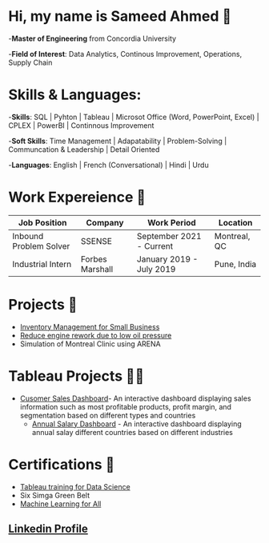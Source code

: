# Hi, my name is Sameed Ahmed :wave:

-**Master of Engineering** from Concordia University

-**Field of Interest**: Data Analytics, Continous Improvement, Operations, Supply Chain

# Skills & Languages:
-**Skills**: SQL | Pyhton | Tableau | Microsot Office (Word, PowerPoint, Excel) | CPLEX | PowerBI | Continnous Improvement

-**Soft Skills**: Time Management | Adapatability | Problem-Solving | Communcation & Leadership | Detail Oriented

-**Languages**: English | French (Conversational) | Hindi | Urdu

# Work Expereience 👔
   | Job Position           | Company         | Work  Period             | Location     |
   |------------------------|-----------------|--------------------------|--------------|
   | Inbound Problem Solver | SSENSE          | September 2021 - Current | Montreal, QC |
   | Industrial Intern      | Forbes Marshall | January 2019 - July 2019 | Pune, India  |

# Projects 📃
  - [Inventory Management for Small Business](https://github.com/Sameed1202/Inventory-Management-for-Small-Scale-Business-UI)
  - [Reduce engine rework due to low oil pressure](https://github.com/Sameed1202/Full-Factorial_MINITAB_Engine-Pressure)
  - Simulation of Montreal Clinic using ARENA 

# Tableau Projects 👨‍💻
  - [Cusomer Sales Dashboard](https://public.tableau.com/app/profile/sameed/viz/CustomerSales_16817864794460/CustomerSales)- An interactive dashboard displaying              sales information such as most profitable products, profit margin, and segmentation based on  different types and countries
    - [Annual Salary Dashboard](https://public.tableau.com/app/profile/sameed/viz/AnnualSalaryDashboard/Dashboard1) - An interactive dashboard displaying annual salay          different countries based on different industries

# Certifications 📄
  - [Tableau training for Data Science](https://concordia.udemy.com/certificate/UC-3814f458-5b6f-4699-8fd1-6364647aecbc/)
  - Six Simga Green Belt 
  - [Machine Learning for All](https://coursera.org/share/a2cff7ac87afb0709f4f62cc5f3d5a5f)

## [Linkedin Profile](https://www.linkedin.com/in/sameed-ahmed-/)


